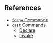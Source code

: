 ## References

* [`forge` Commands](./forge)
* [`cast` Commands](./cast)
  * [Declare](./cast/index.html#declare)
  * [Invoke](./cast/index.html#invoke)
